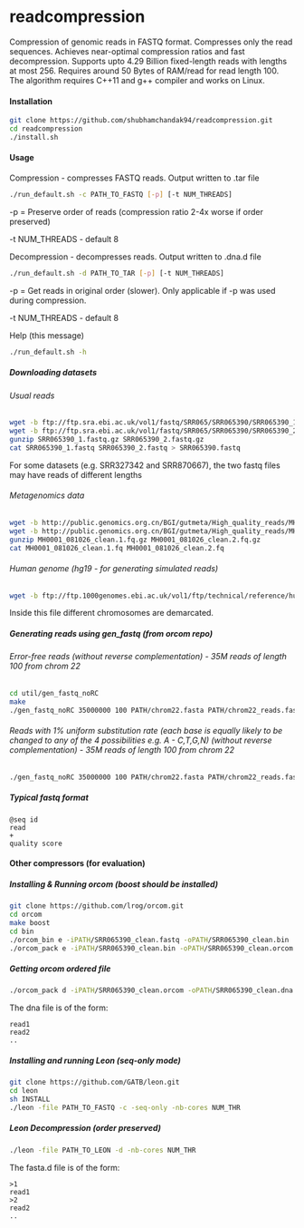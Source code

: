 # readcompression

Compression of genomic reads in FASTQ format. Compresses only the read sequences. Achieves near-optimal compression ratios and fast decompression. Supports upto 4.29 Billion fixed-length reads with lengths at most 256. Requires around 50 Bytes of RAM/read for read length 100. The algorithm requires C++11 and g++ compiler and works on Linux.

#### Installation
```bash
git clone https://github.com/shubhamchandak94/readcompression.git
cd readcompression
./install.sh
```

#### Usage
Compression - compresses FASTQ reads. Output written to .tar file
```bash
./run_default.sh -c PATH_TO_FASTQ [-p] [-t NUM_THREADS]
```
-p = Preserve order of reads (compression ratio 2-4x worse if order preserved)

-t NUM_THREADS - default 8

Decompression - decompresses reads. Output written to .dna.d file
```bash
./run_default.sh -d PATH_TO_TAR [-p] [-t NUM_THREADS]
```
-p = Get reads in original order (slower). Only applicable if -p was used during compression.

-t NUM_THREADS - default 8

Help (this message)
```bash
./run_default.sh -h
```
##### Downloading datasets
###### Usual reads
```bash
wget -b ftp://ftp.sra.ebi.ac.uk/vol1/fastq/SRR065/SRR065390/SRR065390_1.fastq.gz
wget -b ftp://ftp.sra.ebi.ac.uk/vol1/fastq/SRR065/SRR065390/SRR065390_2.fastq.gz
gunzip SRR065390_1.fastq.gz SRR065390_2.fastq.gz
cat SRR065390_1.fastq SRR065390_2.fastq > SRR065390.fastq
```

For some datasets (e.g. SRR327342 and SRR870667), the two fastq files may have reads of different lengths

###### Metagenomics data
```bash
wget -b http://public.genomics.org.cn/BGI/gutmeta/High_quality_reads/MH0001/081026/MH0001_081026_clean.1.fq.gz
wget -b http://public.genomics.org.cn/BGI/gutmeta/High_quality_reads/MH0001/081026/MH0001_081026_clean.2.fq.gz
gunzip MH0001_081026_clean.1.fq.gz MH0001_081026_clean.2.fq.gz
cat MH0001_081026_clean.1.fq MH0001_081026_clean.2.fq
```

###### Human genome (hg19 - for generating simulated reads)
```bash
wget -b ftp://ftp.1000genomes.ebi.ac.uk/vol1/ftp/technical/reference/human_g1k_v37.fasta.gz
```

Inside this file different chromosomes are demarcated.

##### Generating reads using gen_fastq (from orcom repo)
###### Error-free reads (without reverse complementation) - 35M reads of length 100 from chrom 22
```bash
cd util/gen_fastq_noRC
make
./gen_fastq_noRC 35000000 100 PATH/chrom22.fasta PATH/chrom22_reads.fastq
```

###### Reads with 1% uniform substitution rate (each base is equally likely to be changed to any of the 4 possibilities e.g. A - C,T,G,N) (without reverse complementation) - 35M reads of length 100 from chrom 22
```bash
./gen_fastq_noRC 35000000 100 PATH/chrom22.fasta PATH/chrom22_reads.fastq -e
```

##### Typical fastq format
```
@seq id
read
+
quality score
```

#### Other compressors (for evaluation)

##### Installing & Running orcom (boost should be installed)
```bash
git clone https://github.com/lrog/orcom.git
cd orcom
make boost
cd bin
./orcom_bin e -iPATH/SRR065390_clean.fastq -oPATH/SRR065390_clean.bin
./orcom_pack e -iPATH/SRR065390_clean.bin -oPATH/SRR065390_clean.orcom
```

##### Getting orcom ordered file
```bash
./orcom_pack d -iPATH/SRR065390_clean.orcom -oPATH/SRR065390_clean.dna
```

The dna file is of the form:
```
read1
read2
..
```

##### Installing and running Leon (seq-only mode)
```bash
git clone https://github.com/GATB/leon.git
cd leon
sh INSTALL
./leon -file PATH_TO_FASTQ -c -seq-only -nb-cores NUM_THR
```

##### Leon Decompression (order preserved)
```bash
./leon -file PATH_TO_LEON -d -nb-cores NUM_THR
```

The fasta.d file is of the form:
```
>1
read1
>2
read2
..
```

<!---

##### Some python packages
```
sudo pip install distance
sudo pip install biopython
sudo pip install joblib
```

##### Running Proposed tool (noiseless)
First set the parameters at the top of the files.
```
g++ reordernoiseless.cpp -std=c++11 -o a.out
./a.out
python encodernoiseless.py
xz -k outfiles
```

##### Running Proposed tool (noisy)
First set the parameters at the top of the files.
```
g++ reordernoisy.cpp -std=c++11 -o a.out
./a.out
python encodernoisy.py
xz -k outfiles
```

##### Decompressing (noisy)
First set the parameters at the top of the files.
```
python decodernoisy.py
```
##### Using Google sparsehashmap
###### Installing
```
git clone https://github.com/sparsehash/sparsehash.git
cd sparsehash
./configure
sudo make install
```

###### Using
In the code replace 
```cpp
#include<unordered_map>
```
by
```cpp
#include<sparsehash/sparse_hash_map>
```
and replace the data type
```cpp
std::unordered_map<>
```
by
```cpp
google::sparse_hash_map<>
```
There should be no need to change anything else. However note that sparsehashmap does not seem to work with bitset as the index. One way to get around this (if the index length is not too large) is to use the bitset::to_ulong function.
-->

<!--

##### Running Python code
```
python matchsortnoisy8.py
python packernoisy2.py
```
##### Calculating Number of Hard reads
```
grep 0 -o read_flag.txt | wc -l
```

##### Converting Fastq file to dna file (needed for our code)
```
sed -n '2~4p' SRR065390.fastq > SRR065390.dna &
```



##### Removing reads containing 'N' (python code)
```python
fout = open('SRR065390_clean.dna','w')
with open('SRR065390.dna','r') as f:
  for line in f:
     if 'N' not in line:
          fout.write(line)
```


##### Converting dna file to fastq file (with fake seq id and quality scores) (python code)
```python
fout = open('SRR065390_clean.fastq','w')
with open('SRR065390_clean.dna','r') as f:
  for line in f:
    fout.write('@\n'+line+'+\n'+line)
```

##### Calculating Number of Singleton reads (i.e. 00's in the flag file) 
```
tr -cs 0 '\012' < read_flag.txt | awk '/00/{n += length - 1}; END {print n+0}'
```
##### Generating reads using gen_fastq (from orcom repo)
###### Error-free reads (without reverse complementation) - 35M reads of length 100 from chrom 22
```
cd gen_fastq_noRC
make
./gen_fastq_noRC 35000000 100 PATH/chrom22.fasta PATH/chrom22_reads.fastq
```

###### Reads with 1% uniform substitution rate (each base is equally likely to be changed to any of the 4 possibilities e.g. A - C,T,G,N) (without reverse complementation) - 35M reads of length 100 from chrom 22
```
./gen_fastq_noRC 35000000 100 PATH/chrom22.fasta PATH/chrom22_reads.fastq -e
```


##### C++ files
These are the more important files in the C++ folder. For the other files, see comments on top of those files. Note that the noisy files are currently unable to handle reads with N. Also read length is assumed to be constant for all codes.
###### Noiseless and no RC
1. matchsort2.cpp - reordering, parameters - matchlen, maxmatch. Generates outfile with reordered reads.

###### Noisy
1. matchsort3.cpp - v1 reordering described in the report. Tries to find mathces to the current read (no clean reference). Parameters - numdict, dictionary indices, maxmatch, thresh. Generates three files: outfile which has the reordered reads (some of which reverse complemented), outfileRC which has flags (0/1) to tell if the read has been reverse complemented, outfileflag which has the flags (0/1) to tell if the read is matched or not. This information helps packernoisy2_noN.py and packernoisy4_noN.py
2. matchsort6.cpp - has a recovery step after the reordering which tries to place the singleton reads before a matching read. thresh2 is the threshold for this second stage process. Other parameters and output files are same as matchsort3.
3. matchsort7.cpp - v2 reordering described in the report. Uses majority-based reference read for the reordering. Parameters and output files are same as matchsort3

##### Python files
These are the more important files in the python folder. For the other files, see comments on top of those files. Note that the some of the noisy files can handle reads with N. Also read length is assumed to be constant for all codes.
###### Noiseless and no RC
1. matchsort.py - reordering, parameters - matchlen, maxmatch. Generates outfile with reordered reads.
2. packer.py - encoding, takes infile with reordered reads and generates outfile_seq and outfile_flag. Parameter - maxmatch, neg (whether we want to look for matches with opposite shift as well.

###### Noisy for real data
1. matchpacknoisyRC.py - v2 reordering described in the report along with encoding. Uses majority-based reference read for the reordering. Parameters - numdict, dictionary indices, maxmatch, thresh. Directly generates encoding in the form of five files - outfile_seq, outfile_flag, outfile_rev, outfile_noise and outfile_noisepos. Works with reads containing N.
3. packernoisy2.py - encoding for reordered reads as described in report (uses reference). Input - infile containing reordered reads. Parameters - thresh, maxmatch. The reordering should generate the reverse complement flags separately, this does not consider RC. Produces 4 files - outfile_seq, outfile_flag, outfile_noise and outfile_noisepos. The current implementation is slow (due to findmajority function), see packernoisy2_noN.py for faster implementation.
4. packernoisy2_parallel.py - Parallel implementation of packernoisy2.py using joblib library - see comments on top of file. Leaves a blank line in each output file after each thread. Extra parameter - numthreads. Still slower than packernoisy2_noN.py.
5. packernoisy4.py - Similar to packernoisy2.py except to encoding of noise. Instead of storing the noisy base, we store cyclic shift using 1,2,3 or 4 (note that N is also a possibility). See function encodenoise for the exact encoding.

###### Encoders for C++ generated reordering (no reads with N)
1. packernoisy2_noN.py - Similar to packernoisy2.py but can't handle reads with N. Also an extra input file is needed - infile_flag which contains the flags (0/1 - unmatched/matched) produced by the C++ codes (matchsort3,6,7.cpp). Much faster than packernoisy2.py due to the flag file and the better written findmajority function.
2. packernoisy4_noN.py - Similar to packernoisy4.py but can't handle reads with N. Also an extra input file is needed - infile_flag which contains the flags (0/1 - unmatched/matched) produced by the C++ codes (matchsort3,6,7.cpp). Much faster than packernoisy4.py due to the flag file and the better written findmajority function.

###### Reordering for noisy simulated data without RC
1. matchsortnoisy2.py - Similar to v1 reordering described in the report. Tries to find matches to the current read (no clean reference). 4 dictionaries. Parameters - matchlen, maxmatch, thresh. Produces outfile with reordered reads. Works with reads containing N.
2. matchsortnoisy8.py - Similar to v2 reordering described in the report. Tries to find matches to the clean reference. 5 dictionaries. Parameters - matchlen, maxmatch, thresh. Produces outfile with reordered reads. Works with reads containing N.
-->
